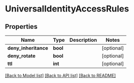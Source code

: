 # UniversalIdentityAccessRules

## Properties
Name | Type | Description | Notes
------------ | ------------- | ------------- | -------------
**deny_inheritance** | **bool** |  | [optional] 
**deny_rotate** | **bool** |  | [optional] 
**ttl** | **int** |  | [optional] 

[[Back to Model list]](../README.md#documentation-for-models) [[Back to API list]](../README.md#documentation-for-api-endpoints) [[Back to README]](../README.md)


